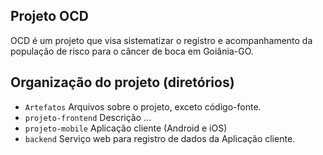 
## Projeto OCD

OCD é um projeto que visa sistematizar o registro e acompanhamento da população de risco para o câncer de boca em Goiânia-GO.

## Organização do projeto (diretórios)

- `Artefatos` Arquivos sobre o projeto, exceto código-fonte.
- `projeto-frontend` Descrição ...
- `projeto-mobile` Aplicação cliente (Android e iOS)
- `backend` Serviço web para registro de dados da Aplicação cliente.


